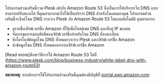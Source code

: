 โปรแกรมส่วนเสริมนี้รวม Plesk เข้ากับ Amazon Route 53 ซึ่งเป็นการให้บริการเว็บ DNS แบบสามารถปรับสเกลได้ ที่คุณสามารถนำไปใช้เป็นบริการ DNS สำหรับโดเมนของคุณ โปรแกรมส่วนเสริมนี้จะซิงค์โซน DNS ระหว่าง Plesk กับ Amazon Route 53 ในแบบอัตโนมัติ คุณสามารถ:

- ดูรายชื่อเซิร์ฟเวอร์ชื่อ Amazon ที่ใช้เพื่อโฮสต์เขต DNS และที่อยู่ IP ของตน
- จัดการชุดการมอบสิทธิ์ของเซิร์ฟเวอร์ชื่อสำหรับโซน DNS ที่ลงทะเบียน
- ซิงโครไนซ์ข้อมูลโซน DNS ทั้งหมดระหว่าง Plesk และเซิร์ฟเวอร์ชื่อ Amazon
- นำข้อมูลโซน DNS ทั้งหมดออกจากเซิร์ฟเวอร์ชื่อ Amazon

[Read more]ศึกษาวิธีการใช้ Amazon Route 53 ได้ที่ (https://www.plesk.com/blog/business-industry/white-label-dns-with-amazon-route53)

**หมายเหตุ:** หากต้องการใช้โปรแกรมส่วนเสริมนี้คุณต้องมีบัญชีที่ [portal.aws.amazon.com](https://portal.aws.amazon.com/)